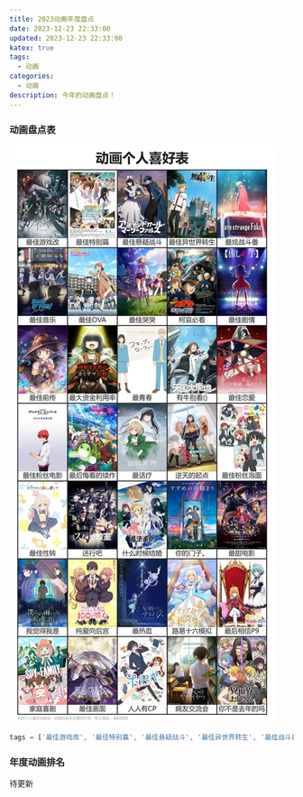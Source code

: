 ```yaml
---
title: 2023动画年度盘点
date: 2023-12-23 22:33:00
updated: 2023-12-23 22:33:00
katex: true
tags:
  - 动画
categories:
  - 动画
description: 今年的动画盘点！
---
```


### 动画盘点表

![](https://github.com/atoposyz/picx-images-hosting/raw/master/image.8kzzfjw54t.webp)

```javascript
tags = ['最佳游戏改', '最佳特别篇', '最佳悬疑战斗', '最佳异世界转生', '最炫战斗番', '最佳音乐', '最佳OVA', '最佳哭哭', '柯哀必看', '最佳剧情', '最佳前传', '最大资金利用率', '最青春', '有牛别看()', '最佳恋爱', '最佳粉丝电影', '最后悔看的续作', '最话疗', '逆天的起点', '最佳粉丝泡面', '最佳性转', '还行吧', '什么时候结婚', '你的门子。', '最甜电影', '我觉得我是', '纯爱向后宫', '最热血', '路易十六模拟', '最后相信P9', '家庭喜剧', '最佳画面', '人人有CP', '病友交流会', '你不是去年的吗']
```

### 年度动画排名

待更新


